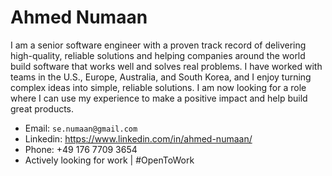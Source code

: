 # Ahmed Numaan


I am a senior software engineer with a proven track record of delivering high-quality, reliable solutions and
helping companies around the world build software that works well and solves real problems. I have worked with teams in the U.S., Europe, Australia, and South Korea, and I enjoy turning complex ideas into simple, reliable solutions. I am now looking for a role where I can use my experience to make a positive impact and help build great products.

- Email: `se.numaan@gmail.com`
- Linkedin: https://www.linkedin.com/in/ahmed-numaan/
- Phone: +49 176 7709 3654
- Actively looking for work | #OpenToWork

